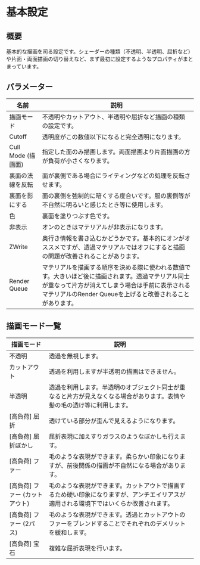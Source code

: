 # 基本設定

## 概要
基本的な描画を司る設定です。シェーダーの種類（不透明、半透明、屈折など）や片面・両面描画の切り替えなど、まず最初に設定するようなプロパティがまとまっています。

## パラメーター

|名前|説明|
|-|-|
|描画モード|不透明やカットアウト、半透明や屈折など描画の種類の設定です。|
|Cutoff|透明度がこの数値以下になると完全透明になります。|
|Cull Mode (描画面)|指定した面のみ描画します。両面描画より片面描画の方が負荷が小さくなります。|
|裏面の法線を反転|面が裏側である場合にライティングなどの処理を反転させます。|
|裏面を影にする|面の裏側を強制的に暗くする度合いです。服の裏側等が不自然に明るいと感じたとき等に使用します。|
|色|裏面を塗りつぶす色です。|
|非表示|オンのときはマテリアルが非表示になります。|
|ZWrite|奥行き情報を書き込むかどうかです。基本的にオンがオススメですが、透過マテリアルではオフにすると描画の問題が改善されることがあります。|
|Render Queue|マテリアルを描画する順序を決める際に使われる数値です。大きいほど後に描画されます。透過マテリアル同士が重なって片方が消えてしまう場合は手前に表示されるマテリアルのRender Queueを上げると改善されることがあります。|

## 描画モード一覧

|描画モード|説明|
|-|-|
|不透明|透過を無視します。|
|カットアウト|透過を利用しますが半透明の描画はできません。|
|半透明|透過を利用します。半透明のオブジェクト同士が重なると片方が見えなくなる場合があります。表情や髪の毛の透け等に利用します。|
|[高負荷] 屈折|透けている部分が歪んで見えるようになります。|
|[高負荷] 屈折ぼかし|屈折表現に加えすりガラスのようなぼかしも行えます。|
|[高負荷] ファー|毛のような表現ができます。柔らかい印象になりますが、前後関係の描画が不自然になる場合があります。|
|[高負荷] ファー (カットアウト)|毛のような表現ができます。カットアウトで描画するため硬い印象になりますが、アンチエイリアスが適用される環境下ではいくらか改善されます。|
|[高負荷] ファー (2パス)|毛のような表現ができます。透過とカットアウトのファーをブレンドすることでそれぞれのデメリットを緩和します。|
|[高負荷] 宝石|複雑な屈折表現を行います。|